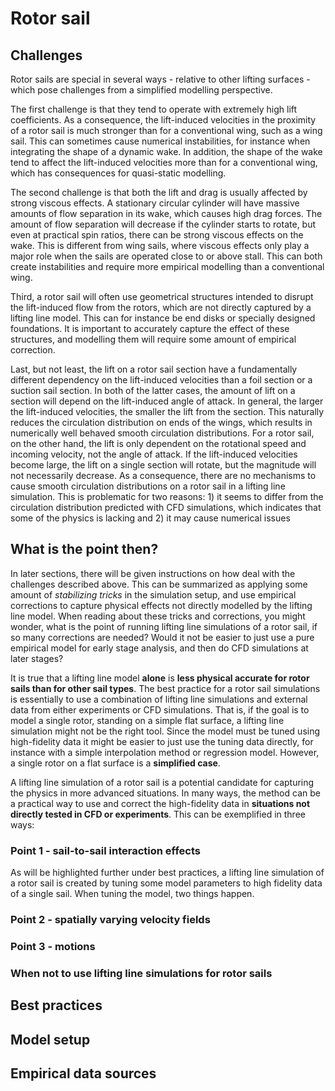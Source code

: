 # Rotor sail

## Challenges
Rotor sails are special in several ways - relative to other lifting surfaces - which pose challenges from a simplified modelling perspective. 

The first challenge is that they tend to operate with extremely high lift coefficients. As a consequence, the lift-induced velocities in the proximity of a rotor sail is much stronger than for a conventional wing, such as a wing sail. This can sometimes cause numerical instabilities, for instance when integrating the shape of a dynamic wake. In addition, the shape of the wake tend to affect the lift-induced velocities more than for a conventional wing, which has consequences for quasi-static modelling.

The second challenge is that both the lift and drag is usually affected by strong viscous effects. A stationary circular cylinder will have massive amounts of flow separation in its wake, which causes high drag forces. The amount of flow separation will decrease if the cylinder starts to rotate, but even at practical spin ratios, there can be strong viscous effects on the wake. This is different from wing sails, where viscous effects only play a major role when the sails are operated close to or above stall. This can both create instabilities and require more empirical modelling than a conventional wing.

Third, a rotor sail will often use geometrical structures intended to disrupt the lift-induced flow from the rotors, which are not directly captured by a lifting line model. This can for instance be end disks or specially designed foundations. It is important to accurately capture the effect of these structures, and modelling them will require some amount of empirical correction.

Last, but not least, the lift on a rotor sail section have a fundamentally different dependency on the lift-induced velocities than a foil section or a suction sail section. In both of the latter cases, the amount of lift on a section will depend on the lift-induced angle of attack. In general, the larger the lift-induced velocities, the smaller the lift from the section. This naturally reduces the circulation distribution on ends of the wings, which results in numerically well behaved smooth circulation distributions. For a rotor sail, on the other hand, the lift is only dependent on the rotational speed and incoming velocity, not the angle of attack. If the lift-induced velocities become large, the lift on a single section will rotate, but the magnitude will not necessarily decrease. As a consequence, there are no mechanisms to cause smooth circulation distributions on a rotor sail in a lifting line simulation. This is problematic for two reasons: 1) it seems to differ from the circulation distribution predicted with CFD simulations, which indicates that some of the physics is lacking and 2) it may cause numerical issues

## What is the point then?
In later sections, there will be given instructions on how deal with the challenges described above. This can be summarized as applying some amount of *stabilizing tricks* in the simulation setup, and use empirical corrections to capture physical effects not directly modelled by the lifting line model. When reading about these tricks and corrections, you might wonder, what is the point of running lifting line simulations of a rotor sail, if so many corrections are needed? Would it not be easier to just use a pure empirical model for early stage analysis, and then do CFD simulations at later stages?

It is true that a lifting line model **alone** is **less physical accurate for rotor sails than for other sail types**. The best practice for a rotor sail simulations is essentially to use a combination of lifting line simulations and external data from either experiments or CFD simulations. That is, if the goal is to model a single rotor, standing on a simple flat surface, a lifting line simulation might not be the right tool. Since the model must be tuned using high-fidelity data it might be easier to just use the tuning data directly, for instance with a simple interpolation method or regression model. However, a single rotor on a flat surface is a **simplified case**.  

A lifting line simulation of a rotor sail is a potential candidate for capturing the physics in more advanced situations. In many ways, the method can be a practical way to use and correct the high-fidelity data in **situations not directly tested in CFD or experiments**. This can be exemplified in three ways:

### Point 1 - sail-to-sail interaction effects
As will be highlighted further under best practices, a lifting line simulation of a rotor sail is created by tuning some model parameters to high fidelity data of a single sail. When tuning the model, two things happen.

### Point 2 - spatially varying velocity fields

### Point 3 - motions

### When not to use lifting line simulations for rotor sails

## Best practices

## Model setup

## Empirical data sources